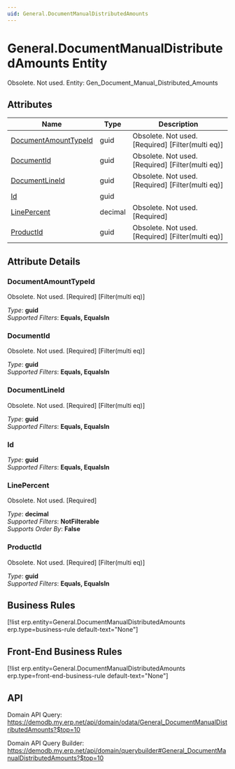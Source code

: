 ```yaml
---
uid: General.DocumentManualDistributedAmounts
---
```

# General.DocumentManualDistributedAmounts Entity

Obsolete. Not used. Entity: Gen_Document_Manual_Distributed_Amounts

## Attributes

| Name | Type | Description |
| ---- | ---- | --- |
| [DocumentAmountTypeId](General.DocumentManualDistributedAmounts.md#documentamounttypeid) | guid | Obsolete. Not used. [Required] [Filter(multi eq)] 
| [DocumentId](General.DocumentManualDistributedAmounts.md#documentid) | guid | Obsolete. Not used. [Required] [Filter(multi eq)] 
| [DocumentLineId](General.DocumentManualDistributedAmounts.md#documentlineid) | guid | Obsolete. Not used. [Required] [Filter(multi eq)] 
| [Id](General.DocumentManualDistributedAmounts.md#id) | guid |  
| [LinePercent](General.DocumentManualDistributedAmounts.md#linepercent) | decimal | Obsolete. Not used. [Required] 
| [ProductId](General.DocumentManualDistributedAmounts.md#productid) | guid | Obsolete. Not used. [Required] [Filter(multi eq)] 


## Attribute Details

### DocumentAmountTypeId

Obsolete. Not used. [Required] [Filter(multi eq)]

_Type_: **guid**  
_Supported Filters_: **Equals, EqualsIn**  

### DocumentId

Obsolete. Not used. [Required] [Filter(multi eq)]

_Type_: **guid**  
_Supported Filters_: **Equals, EqualsIn**  

### DocumentLineId

Obsolete. Not used. [Required] [Filter(multi eq)]

_Type_: **guid**  
_Supported Filters_: **Equals, EqualsIn**  

### Id

_Type_: **guid**  
_Supported Filters_: **Equals, EqualsIn**  

### LinePercent

Obsolete. Not used. [Required]

_Type_: **decimal**  
_Supported Filters_: **NotFilterable**  
_Supports Order By_: **False**  

### ProductId

Obsolete. Not used. [Required] [Filter(multi eq)]

_Type_: **guid**  
_Supported Filters_: **Equals, EqualsIn**  



## Business Rules

[!list erp.entity=General.DocumentManualDistributedAmounts erp.type=business-rule default-text="None"]

## Front-End Business Rules

[!list erp.entity=General.DocumentManualDistributedAmounts erp.type=front-end-business-rule default-text="None"]

## API

Domain API Query:
<https://demodb.my.erp.net/api/domain/odata/General_DocumentManualDistributedAmounts?$top=10>

Domain API Query Builder:
<https://demodb.my.erp.net/api/domain/querybuilder#General_DocumentManualDistributedAmounts?$top=10>

